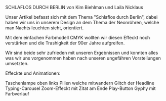 
SCHLAFLOS DURCH BERLIN
von Kim Biehlman und Laila Nicklaus

Unser Artikel befasst sich mit dem Thema "Schlaflos durch Berlin",
dabei haben wir uns in unserem Design an dem Thema der Neonröhren,
welche man Nachts leuchten sieht, orientiert.

Mit dem einfachen Farbmodell CMYK wollten wir diesen Effeckt noch verstärken
und die Trashigkeit der 90er Jahre aufgreifen.

Wir sind beide sehr zufrieden mit unseren Ergebnissen und konnten alles was
wir uns vorgenommen haben nach unseren ungefähren Vorstellungen umsetzten.

Effeckte und Animationen:

Taschenlampe oben links
Pillen welche mitwandern
Glitch der Headline
Typing-Carousel
Zoom-Effeckt mit Zitat am Ende
Play-Button Gyphy mit Farbverlauf
